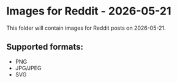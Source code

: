 # Images for Reddit - 2026-05-21

This folder will contain images for Reddit posts on 2026-05-21.

## Supported formats:
- PNG
- JPG/JPEG
- SVG
